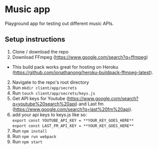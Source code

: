 # Music app

Playground app for testing out different music APIs.

## Setup instructions

1. Clone / download the repo
3. Download FFmpeg (https://www.google.com/search?q=ffmpeg)  
  * This build pack works great for hosting on Heroku (https://github.com/jonathanong/heroku-buildpack-ffmpeg-latest).
2. Navigate to the repo's root directory
4. Run `mkdir client/app/secrets`
5. Run `touch client/app/secrets/keys.js`
6. Get API keys for Youtube (https://www.google.com/search?q=youtube%20search%20api) and Last fm (https://www.google.com/search?q=last%20fm%20api).
7. add your api keys to keys.js like so:  
  `export const YOUTUBE_API_KEY = **YOUR_KEY_GOES_HERE**`  
  `export const LAST_FM_API_KEY = **YOUR_KEY_GOES_HERE**`
8. Run `npm install`
9. Run `npm run webpack`
10. Run `npm start`
